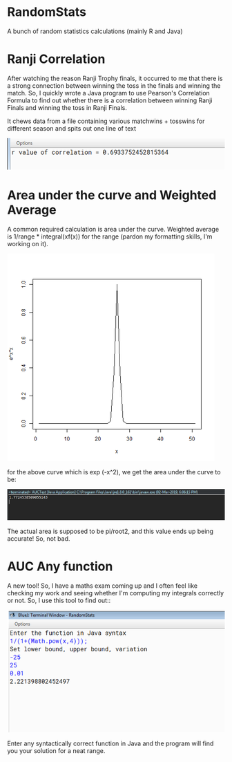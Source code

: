 # RandomStats
A bunch of random statistics calculations (mainly R and Java)

# Ranji Correlation

After watching the reason Ranji Trophy finals, it occurred to me that there is a strong connection between winning the toss in the finals and winning the match. So, I quickly wrote a Java program to use Pearson's Correlation Formula to find out whether there is a correlation between winning Ranji Finals and winning the toss in Ranji Finals.

It chews data from a file containing various matchwins + tosswins for different season and spits out one line of text

![alt text](https://raw.githubusercontent.com/pranay-venkatesh/RandomStats/master/RanjiCorrelationData/rValueScreenshot.png)


# Area under the curve and Weighted Average

A common required calculation is area under the curve. Weighted average is 1/range * integral(xf(x)) for the range (pardon my formatting skills, I'm working on it).

![alt-text](https://raw.githubusercontent.com/pranay-venkatesh/RandomStats/master/AUC/epowx.png)

for the above curve which is exp (-x^2), we get the area under the curve to be:

![alt-text](https://raw.githubusercontent.com/pranay-venkatesh/RandomStats/master/AUC/Output1.png)

The actual area is supposed to be pi/root2, and this value ends up being accurate! So, not bad.

# AUC Any function

A new tool! So, I have a maths exam coming up and I often feel like checking my work and seeing whether I'm computing my integrals correctly or not. So, I use this tool to find out::

![alt-text](https://raw.githubusercontent.com/pranay-venkatesh/RandomStats/master/AUC_Any_Function/Output1.png)

Enter any syntactically correct function in Java and the program will find you your solution for a neat range.
